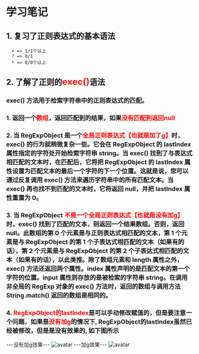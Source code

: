 # 学习笔记
## 1. 复习了正则表达式的基本语法

      + => 1/1个以上
      ? => 0/1
      * => 0/0个以上
## 2. 了解了正则的<font color=red size=5>exec()</font>语法

  ### exec() 方法用于检索字符串中的正则表达式的匹配。
  ### 1. 返回一个<font color=red>数组</font>，返回匹配到的结果，如果<font color=red>没有匹配到返回null</font>
  ### 2. 当 RegExpObject 是一个<font color=red>全局正则表达式【也就是加了g】</font>时，exec() 的行为就稍微复杂一些。它会在 RegExpObject 的 lastIndex 属性指定的字符处开始检索字符串 string。当 exec() 找到了与表达式相匹配的文本时，在匹配后，它将把 RegExpObject 的 lastIndex 属性设置为匹配文本的最后一个字符的下一个位置。这就是说，您可以通过反复调用 exec() 方法来遍历字符串中的所有匹配文本。当 exec() 再也找不到匹配的文本时，它将返回 null，并把 lastIndex 属性重置为 0。
  ### 3. 当 RegExpObject <font color=red>不是一个全局正则表达式【也就是没有加g】</font>时，exec() 找到了匹配的文本，则返回一个结果数组。否则，返回 null。此数组的第 0 个元素是与正则表达式相匹配的文本，第 1 个元素是与 RegExpObject 的第 1 个子表达式相匹配的文本（如果有的话），第 2 个元素是与 RegExpObject 的第 2 个子表达式相匹配的文本（如果有的话），以此类推。除了数组元素和 length 属性之外，exec() 方法还返回两个属性。index 属性声明的是匹配文本的第一个字符的位置。input 属性则存放的是被检索的字符串 string。在调用非全局的 RegExp 对象的 exec() 方法时，返回的数组与调用方法 String.match() 返回的数组是相同的。
  ### 4. <font color=red>RegExpObject的lastIndex</font>是可以手动修改赋值的，但是要注意一个问题，如果是<font color=red>没有加g</font>的情况下, RegExpObject的lastIndex虽然已经被修改，但是是没有效果的, 如下图所示
  ---没有加g效果---
  ![avatar](https://m.qpic.cn/psc?/V52yEmgP3QPMyz1BZO8t3HfcuX0eoV9r/bqQfVz5yrrGYSXMvKr.cqRKUENKldQt9v7jkoauQbcA3ZPy9OlxbVwZ4IPT3ZplMCr7LCT6g0hZ.FrtyV2Ah85GBq9.jbVzkVx*xalKKYe8!/b&bo=kAiAAQAAAAADBzs!&rf=viewer_4)
  ---加g效果---
  ![avatar](https://m.qpic.cn/psc?/V52yEmgP3QPMyz1BZO8t3HfcuX0eoV9r/bqQfVz5yrrGYSXMvKr.cqQaow5KlWJTOE*7Qt4*K8gLl7d17aOX3gLITDTAfERDn4uxr7LQJo9ktoJjbKypCQ8jU8bRZSbX3lEWQ.rg1z5Y!/b&bo=xgiAAQAAAAADB20!&rf=viewer_4)
